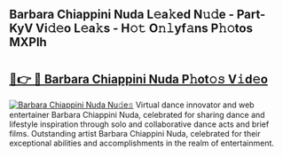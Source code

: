 ## Barbara Chiappini Nuda L𝚎a𝚔ed N𝚞𝚍e - Part-KyV Vi𝚍𝚎o L𝚎a𝚔s - H𝚘𝚝 O𝚗𝚕yf𝚊ns P𝚑𝚘tos MXPlh

# <h2><a href="http://kfan7c.oniu.top/?m=Barbara+Chiappini+Nuda">🔗👉 🔴 Barbara Chiappini Nuda P𝚑ot𝚘𝚜 V𝚒d𝚎o</a></h2>

[![Barbara Chiappini Nuda Nu𝚍e𝚜](https://i.imgur.com/0qMVB7G.gif)](http://kfan7c.oniu.top/?m=Barbara+Chiappini+Nuda)
Virtual dance innovator and web entertainer Barbara Chiappini Nuda, celebrated for sharing dance and lifestyle inspiration through solo and collaborative dance acts and brief films. Outstanding artist Barbara Chiappini Nuda, celebrated for their exceptional abilities and accomplishments in the realm of entertainment.  
